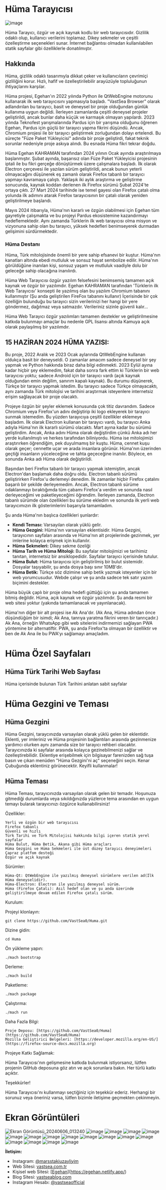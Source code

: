 # Hüma Tarayıcısı
![image](https://github.com/VastSea0/Huma/assets/144556903/13e56ba3-2023-4581-a2c8-0c88fdbb78fd)

Hüma Tarayıcı, özgür ve açık kaynak kodlu bir web tarayıcısıdır. Gizlilik odaklı olup, kullanıcı verilerini toplamaz. Dikey sekmeler ve çeşitli özelleştirme seçenekleri sunar. İnternet bağlantısı olmadan kullanılabilen statik sayfalar gibi özelliklerle donatılmıştır. 

## Hakkında

Hüma, gizlilik odaklı tasarımıyla dikkat çeker ve kullanıcıların çevrimiçi gizliliğini korur. Hızlı, hafif ve özelleştirilebilir arayüzüyle topluluğunun ihtiyaçlarını karşılar.

Hüma projesi, Egehan'ın 2022 yılında Python ile QtWebEngine motorunu kullanarak ilk web tarayıcısını yapmasıyla başladı. "VastSea Browser" olarak adlandırılan bu tarayıcı, basit ve deneysel bir proje olduğundan günlük kullanıma uygun değildi. İlerleyen zamanlarda çeşitli deneysel projeler geliştirildi, ancak bunlar daha küçük ve karmaşık olmayan yapılardı. 2023 yılında Teknofest yarışmalarında Pardus için bir yarışma olduğunu öğrenen Egehan, Pardus için güçlü bir tarayıcı yapma fikrini düşündü. Ancak, Chromium projesi ile bir tarayıcı geliştirmek zorluğundan dolayı ertelendi. Bu süreçte "Füze Paket Yükleyicisi" adında bir proje geliştirdi, fakat teknik sorunlar nedeniyle proje askıya alındı. Bu esnada Hüma fikri tekrar doğdu.

Hüma Egehan KAHRAMAN tarafından 2024 yılının Ocak ayında araştırılmaya başlanmıştır. Şubat ayında, başarısız olan Füze Paket Yükleyicisi projesinin iptali ile bu fikri gerçeğe dönüştürmek üzere çalışmalara başladı. İlk olarak Electron çerçevesi ile yazılan sürüm geliştirildi, ancak bunun yeterli olmayacağını düşünerek eş zamanlı olarak Firefox tabanlı bir tarayıcı yapmayı kavramaya çalıştı. Yaklaşık iki aylık araştırma ve geliştirme sonucunda, kaynak koddan derlenen ilk Firefox sürümü Şubat 2024'te ortaya çıktı. 27 Mart 2024 tarihinde ise temel gayesi olan Firefox çatalı olma yolunda ilk adımını atarak Firefox tarayıcısının bir çatalı olarak yeniden geliştirilmeye başlandı.

Mayıs 2024 itibarıyla, Hüma'nın kararlı ve özgün olabilmesi için Egehan tüm gayretiyle çalışmakta ve bu projeyi Pardus ekosistemine kazandırmayı hedeflemektedir. Aynı zamanda Türklerin ilk web tarayıcısı olma misyon ve vizyonuna sahip olan bu tarayıcı, yüksek hedefleri benimseyerek durmadan gelişimini sürdürmektedir.

### Hüma Destanı
Hüma, Türk mitolojisinde önemli bir yere sahip efsanevi bir kuştur. Hüma'nın kanatları altında ebedi mutluluk ve sonsuz hayat sembolize edilir. Hüma'nın görüldüğüne inanılan kişi, sonsuz yaşam ve mutluluk vaadiyle dolu bir geleceğe sahip olacağına inanılırdı.

Hüma Web Tarayıcısı özgür yazılım felsefesini benimsemiş tamamen açık kaynak ve özgür bir yazılımdır. Egehan KAHRAMAN tarafından 'Türklerin ilk Web Tarayıcısı' konsepti ile yazılmış olan bu yazılım Chromium tabanını kullanmıştır (Şu anda geliştirilen FireFox tabanını kullanır) İçerisinde bir çok özelliğin bulunduğu bu tarayıcı sizin verilerinizi her hangi bir yere göndermez, dağıtmaz veya satmazdır. Verileriniz sizinle güvenli kalır...

Hüma Web Tarayıcı özgür yazılımları tamamen destekler ve geliştirilmesine katkıda bulunmayı amaçlar bu nedenle GPL lisansı altında Kamuya açık olarak paylaşılmış bir yazılımdır.
## 15 HAZİRAN 2024 HÜMA YAZISI:
Bu proje, 2022 Aralık ve 2023 Ocak aylarında QtWebEngine kullanan oldukça basit bir deneyseldi. O zamanlar amacım sadece deneysel bir şey yapmak ve Python hakkında biraz daha bilgi edinmekti. 2023 Eylül ayına kadar hiçbir şey eklemedim, fakat daha sonra fark ettim ki Türklerin bir web tarayıcısı yoktu; sadece Android için bir tarayıcı vardı (açık kaynak olduğundan emin değilim, sanırım kapalı kaynak). Bu durumu düşünerek, Türkçe bir tarayıcı yapmak istedim. Bu tarayıcı sadece Türkçe olmayacaktı, aynı zamanda Türk mitolojisi ve tarihini araştırmak isteyenlere internetsiz erişim sağlayacak bir proje olacaktı.

Projeye özgün bir şeyler eklemek konusunda çok titiz davrandım. Sadece Chromium veya Firefox'un adını değiştirip iki logo ekleyerek bir tarayıcı sunmak istemedim. Bu yüzden tarayıcıya çeşitli özellikler eklemeye başladım. İlk olarak Electron kullanan bir tarayıcı vardı, bu tarayıcı Anka adıyla Hüma'nın ilk kararlı sürümü olacaktı. Mart ayına kadar bu sürümü geliştirdim. Ancak, Anka adını Hüma olarak değiştirdim çünkü Anka adı her yerde kullanılmıştı ve herkes tarafından biliniyordu. Hüma ise mitolojimizi araştırırken öğrendiğim, pek duyulmamış bir kuştu. Hüma, cennet kuşu olarak geçer; cennette uçar ve arada insanlara görünür. Hüma'nın üzerinden geçtiği insanların yüceleceğine ve tahta geçeceğine inanılır. Böylece, en sonunda Anka adı Hüma olarak değiştirildi.

Başından beri Firefox tabanlı bir tarayıcı yapmak istemiştim, ancak Electron'dan başlamak daha doğru oldu. Electron tabanlı sürümü geliştirirken Firefox'u derlemeyi denedim. İlk zamanlar hiçbir Firefox çatalını başarılı bir şekilde derleyemedim. Ancak, Electron tabanlı sürüme odaklanmayı bıraktığımda tüm çabamı Firefox'a verdim ve sonunda nasıl derleyeceğimi ve paketleyeceğimi öğrendim. İlerleyen zamanda, Electron tabanlı sürümde olan özellikleri bu sürüme ekledim ve sonunda ilk yerli web tarayıcımızın ilk gösterimlerini başarıyla tamamladım.

Şu anda Hüma'nın başlıca özellikleri şunlardır:
- **Kendi Teması:** Varsayılan olarak yüklü gelir.
- **Hüma Gezgini:** Hüma'nın varsayılan eklentisidir. Hüma Gezgini, tarayıcının sayfaları arasında ve Hüma'nın alt projelerinde gezinmek, yer imlerine kolayca erişmek için kullanılır.
- **Hüma Sekmeleri:** Dikey sekme özeliği 
- **Hüma Tarih ve Hüma Mitoloji:** Bu sayfalar mitolojimizi ve tarihimiz tanıtan, internetsiz bir ansiklopedidir. Sayfalar tarayıcı içerisinde tutulur.
- **Hüma Bulut:** Hüma tarayıcısı için geliştirilmiş bir bulut sistemidir. Dosyalar taşıyabilir, şu anda dosya başı sınır 10MB'dir.
- **Hüma Betik:** Türkçe söz dizimine sahip betik yazmak isteyenler için bir web yorumcusudur. Webde çalışır ve şu anda sadece tek satır yazım biçimini destekler.

Hüma büyük çaplı bir proje olma hedefi güttüğü için şu anda tamamen bitmiş değildir. Hüma, açık kaynak ve özgür yazılımdır. Şu anda resmi bir web sitesi yoktur (yakında tamamlanacak ve yayınlanacak).

Hüma'nın diğer bir alt projesi ise Ak Ana'dır. (Ak Ana, Hüma adından önce düşündüğüm bir isimdi; Ak Ana, tanrıya yaratma fikrini veren bir tanrıçadır.) Ak Ana, örneğin WhatsApp gibi web sitelerini indirmemizi sağlayan PWA yöntemine bir alternatiftir. PWA, şu anda Firefox'ta olmayan bir özelliktir ve ben de Ak Ana ile bu PWA'yı sağlamayı amaçladım.

# Hüma Özel Sayfaları

## Hüma Türk Tarihi Web Sayfası
Hüma içerisinde bulunan Türk Tarihini anlatan sabit sayfalar

# Hüma Gezgini ve Teması

## Hüma Gezgini

Hüma Gezgini, taraycınızda varsayılan olarak yüklü gelen bir eklentidir. Eklenti, yer imleriniz ve Hüma projesinin bağlantıları arasında gezinmenize yardımcı olurken aynı zamanda size bir tarayıcı rehberi olacaktır. Tarayıcınızda ki sayfalar arasında kolayca gezinebilmenizi sağlar ve özelleştirebilidir. Eklentiye erişebilmek için bilgisayar farenizden sağ tuşa basın ve çıkan menüden "Hüma Gezgini'ni aç" seçeneğini seçin. Kenar Çubuğunda eklentiniz görünecektir. Keyifli kullanmalar!

## Hüma Teması

Hüma Teması, tarayıcınızda varsayılan olarak gelen bir temadır. Hoşunuza gitmediği durumlarda veya sıkıldığınızda yüzlerce tema arasından en uygun temayı bularak tarayıcınızı özgürce kullanabilirsiniz!

Özellikler:

    Yerli ve özgün bir web tarayıcısı
    Firefox tabanlı
    Güvenli ve hızlı
    Türk Tarihi ve Türk Mitolojisi hakkında bilgi içeren statik yerel sayfalar
    Hüma Bulut, Hüma Betik, Akana gibi Hüma araçları
    Hüma Gezgini ve Hüma Sekmeleri ile üst düzey tarayıcı deneyimeleri
    Çapraz platfom desteği
    Özgür ve açık kaynak
    
     

Sürümler:

    Hüma-Qt: QtWebEngine ile yazılmış deneysel sürümlere verilen ad(İlk Hüma deneyselidir).
    Hüma-Electron: Electron ile yazılmış deneysel sürüm.
    Hüma (Firefox Çatalı): Asıl hedef olan ve şu anda üzerinde geliştirilmeye devam edilen Firefox çatalı sürüm.

Kurulum:

Projeyi klonlayın:

    git clone https://github.com/VastSea0/Huma.git

Dizine gidin:

    cd Huma

Ön yükleme yapın:

    ./mach bootstrap

Derleme:

    ./mach build

Paketleme:

    ./mach package

Çalıştırma:

    ./mach run

Daha Fazla Bilgi:

    Proje Deposu: [https://github.com/VastSea0/Huma](https://github.com/VastSea0/Huma)
    Mozilla Geliştirici Belgeleri: [https://developer.mozilla.org/en-US/](https://firefox-source-docs.mozilla.org)
    
Projeye Katkı Sağlamak:

Hüma Tarayıcısı'nın gelişmesine katkıda bulunmak istiyorsanız, lütfen projenin GitHub deposuna göz atın ve açık sorunlara bakın. Her türlü katkı açıktır.

Teşekkürler!

Hüma Tarayıcısı'nı kullanmayı seçtiğiniz için teşekkür ederiz. Herhangi bir sorunuz veya öneriniz varsa, lütfen bizimle iletişime geçmekten çekinmeyin.

# Ekran Görüntüleri

![Ekran Görüntüsü_20240606_013240](https://github.com/VastSea0/Huma/assets/144556903/da9d0e43-a203-49f1-bfe7-b05fe462f669)
![image](https://github.com/VastSea0/Huma/assets/144556903/517245a7-d9a0-4efe-93ae-2d6a0c509126)
![image](https://github.com/VastSea0/Huma/assets/144556903/c9e96df5-c06f-413c-8659-880c8c8323b2)
![image](https://github.com/VastSea0/Huma/assets/144556903/7d36524b-cf12-4136-9ea4-3064923d2ec8)
![image](https://github.com/VastSea0/Huma/assets/144556903/8b557b31-84f5-4cbb-89be-6aaf30a359f0)
![image](https://github.com/VastSea0/Huma/assets/144556903/686ea2cb-4cb3-49f2-894f-e82c663ddcda)
![image](https://github.com/VastSea0/Huma/assets/144556903/2899af51-c05b-43a7-bbd1-fa73e239abd8)
![image](https://github.com/VastSea0/Huma/assets/144556903/6e774006-e589-4e76-9e62-86d1f7f7be59)
![image](https://github.com/VastSea0/Huma/assets/144556903/82fa8f29-308a-468f-a7f2-f926762434d1)
![image](https://github.com/VastSea0/Huma/assets/144556903/8ad01ec5-ff94-42af-a7da-06d7e804543f)
![image](https://github.com/VastSea0/Huma/assets/144556903/67ef74ef-bd2d-487d-a3f9-9666597b9212)
![image](https://github.com/VastSea0/Huma/assets/144556903/1dac8ff1-7784-491b-ab6a-8ec8b9a5eda8)
![image](https://github.com/VastSea0/Huma/assets/144556903/468019b8-c073-485f-ba16-bd2efb97ab21)
![image](https://github.com/VastSea0/Huma/assets/144556903/31bcca7f-1493-435f-95b7-d4d98e72a768)
![image](https://github.com/VastSea0/Huma/assets/144556903/73554fb8-cd20-43d7-b056-86a232580047)
![image](https://github.com/VastSea0/Huma/assets/144556903/05557953-1330-4f8a-94d5-2ff7995ef88e)
![image](https://github.com/VastSea0/Huma/assets/144556903/33c75725-47c7-4e6c-889e-916cc97971c8)


**İletişim:** 
- Instagram: [@marsstakiuzayliyim](https://www.instagram.com/marsstakiuzayliyim/)
- Web Sitesi: [vastsea.com.tr](https://vastsea.com.tr)
- Kişisel web Sitesi: [[Egehan](https://vastsea.com.tr)](https://egehan.netlify.app/)
- Blog Sitesi: [vastseablog.com](https://humatarayici.com/docs)
- Instagram Hesabı: [@vastseaofficial](https://www.instagram.com/vastseaofficial/)

 

